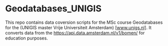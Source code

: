 # Geodatabases_UNIGIS
This repo contains data coversion scripts for the MSc course Geodatabases for the (UNIGIS master Vrije Universiteit Amsterdam) [www.unigs.nl]. It converts data from the https://api.data.amsterdam.nl/v1/bomen/ for education purposes.
